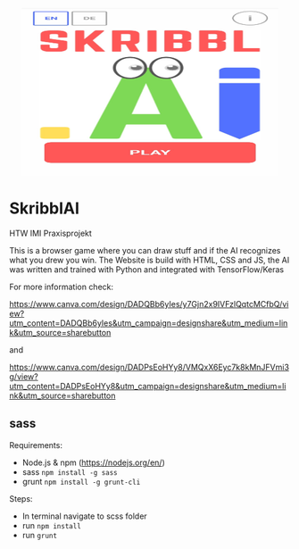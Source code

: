 <p align="center">
  <img width="460" height="300" src="11.jpg">
</p>

# SkribblAI
HTW IMI Praxisprojekt

This is a browser game where you can draw stuff and if the AI recognizes what you drew you win.
The Website is build with HTML, CSS and JS, the AI was written and trained with Python and integrated with TensorFlow/Keras

For more information check:

https://www.canva.com/design/DADQBb6yIes/y7Gjn2x9IVFzlQqtcMCfbQ/view?utm_content=DADQBb6yIes&utm_campaign=designshare&utm_medium=link&utm_source=sharebutton

and

https://www.canva.com/design/DADPsEoHYy8/VMQxX6Eyc7k8kMnJFVmi3g/view?utm_content=DADPsEoHYy8&utm_campaign=designshare&utm_medium=link&utm_source=sharebutton

## sass

Requirements:
- Node.js & npm (https://nodejs.org/en/)
- sass ```npm install -g sass```
- grunt ```npm install -g grunt-cli```

Steps:
- In terminal navigate to scss folder
- run ```npm install```
- run ```grunt```

